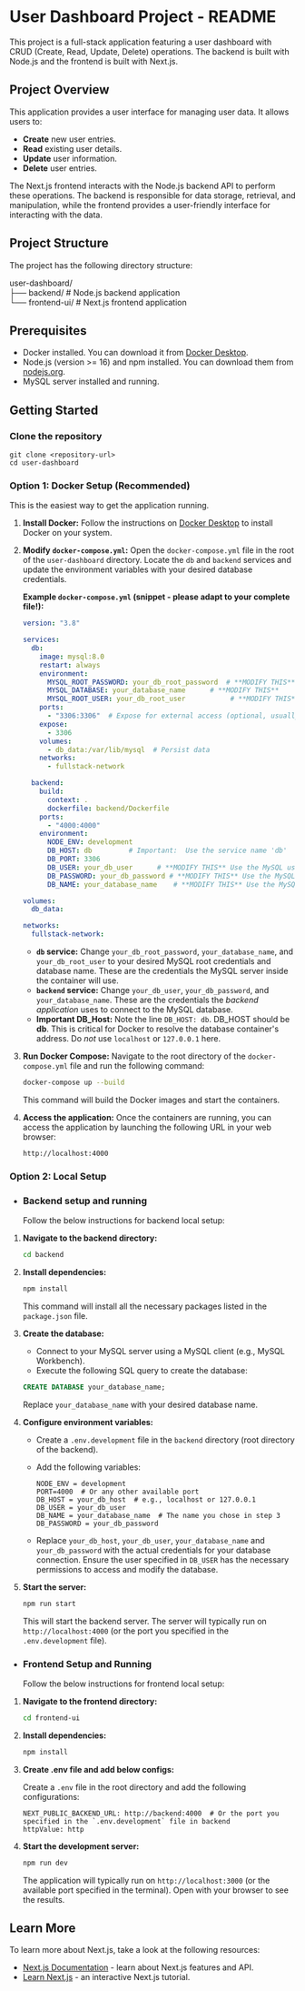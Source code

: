 # User Dashboard Project - README

This project is a full-stack application featuring a user dashboard with CRUD (Create, Read, Update, Delete) operations. The backend is built with Node.js and the frontend is built with Next.js.

## Project Overview

This application provides a user interface for managing user data. It allows users to:

*   **Create** new user entries.
*   **Read** existing user details.
*   **Update** user information.
*   **Delete** user entries.

The Next.js frontend interacts with the Node.js backend API to perform these operations.  The backend is responsible for data storage, retrieval, and manipulation, while the frontend provides a user-friendly interface for interacting with the data.

## Project Structure

The project has the following directory structure:

user-dashboard/        
├── backend/ # Node.js backend application    
└── frontend-ui/ # Next.js frontend application

## Prerequisites

*   Docker installed. You can download it from [Docker Desktop](https://www.docker.com/products/docker-desktop/).
*   Node.js (version >= 16) and npm installed. You can download them from [nodejs.org](https://nodejs.org/).
*   MySQL server installed and running.

## Getting Started

### Clone the repository
```
git clone <repository-url>
cd user-dashboard
```

### Option 1: Docker Setup (Recommended)
This is the easiest way to get the application running.

1. **Install Docker:** Follow the instructions on [Docker Desktop](https://www.docker.com/products/docker-desktop/) to install Docker on your system.

2.  **Modify `docker-compose.yml`:** Open the `docker-compose.yml` file in the root of the `user-dashboard` directory.  Locate the `db` and `backend` services and update the environment variables with your desired database credentials.

    **Example `docker-compose.yml` (snippet - please adapt to your complete file!):**

    ```yaml
    version: "3.8"

    services:
      db:
        image: mysql:8.0
        restart: always
        environment:
          MYSQL_ROOT_PASSWORD: your_db_root_password  # **MODIFY THIS**
          MYSQL_DATABASE: your_database_name      # **MODIFY THIS**
          MYSQL_ROOT_USER: your_db_root_user           # **MODIFY THIS**
        ports:
          - "3306:3306"  # Expose for external access (optional, usually only for debugging)
        expose:
          - 3306
        volumes:
          - db_data:/var/lib/mysql  # Persist data
        networks:
          - fullstack-network

      backend:
        build:
          context: .
          dockerfile: backend/Dockerfile
        ports:
          - "4000:4000"
        environment:
          NODE_ENV: development
          DB_HOST: db         # Important:  Use the service name 'db'
          DB_PORT: 3306
          DB_USER: your_db_user      # **MODIFY THIS** Use the MySQL user or root user
          DB_PASSWORD: your_db_password # **MODIFY THIS** Use the MySQL password or root password
          DB_NAME: your_database_name    # **MODIFY THIS** Use the MySQL database name

    volumes:
      db_data:

    networks:
      fullstack-network:
    ```

    *   **`db` service:**  Change `your_db_root_password`, `your_database_name`, and `your_db_root_user`  to your desired MySQL root credentials and database name. These are the credentials the MySQL server inside the container will use.
    *   **`backend` service:** Change `your_db_user`, `your_db_password`, and `your_database_name`.  These are the credentials the *backend application* uses to connect to the MySQL database.
    *   **Important DB_Host:**  Note the line `DB_HOST: db`.  DB_HOST should be **db**. This is critical for Docker to resolve the database container's address.  Do *not* use `localhost` or `127.0.0.1` here.

3.  **Run Docker Compose:** Navigate to the root directory of the `docker-compose.yml` file and run the following command:

    ```bash
    docker-compose up --build
    ```
    This command will build the Docker images and start the containers.

4.  **Access the application:** Once the containers are running, you can access the application by launching the following URL in your web browser:

    ```
    http://localhost:4000
    ```

### Option 2: Local Setup
*   ### Backend setup and running
      Follow the below instructions for backend local setup:

1.  **Navigate to the backend directory:**

    ```bash
    cd backend
    ```

2.  **Install dependencies:**

    ```bash
    npm install
    ```
    This command will install all the necessary packages listed in the `package.json` file.

3.  **Create the database:**

    *   Connect to your MySQL server using a MySQL client (e.g., MySQL Workbench).
    *   Execute the following SQL query to create the database:

    ```sql
    CREATE DATABASE your_database_name;
    ```
    Replace `your_database_name` with your desired database name.

4.  **Configure environment variables:**

    *   Create a `.env.development` file in the `backend` directory (root directory of the backend).
    *   Add the following variables:

        ```
        NODE_ENV = development
        PORT=4000  # Or any other available port
        DB_HOST = your_db_host  # e.g., localhost or 127.0.0.1
        DB_USER = your_db_user
        DB_NAME = your_database_name  # The name you chose in step 3
        DB_PASSWORD = your_db_password
        ```

    *   Replace `your_db_host`, `your_db_user`, `your_database_name` and `your_db_password` with the actual credentials for your database connection.  Ensure the user specified in `DB_USER` has the necessary permissions to access and modify the database.

5.  **Start the server:**

    ```bash
    npm run start
    ```
    This will start the backend server. The server will typically run on `http://localhost:4000` (or the port you specified in the `.env.development` file).

*   ### Frontend Setup and Running
      Follow the below instructions for frontend local setup:

1.  **Navigate to the frontend directory:**

    ```bash
    cd frontend-ui
    ```

2.  **Install dependencies:**

    ```bash
    npm install
    ```

3.  **Create .env file and add below configs:**

    Create a `.env` file in the root directory and add the following configurations:

    ```
    NEXT_PUBLIC_BACKEND_URL: http://backend:4000  # Or the port you specified in the `.env.development` file in backend
    httpValue: http
    ```

4.  **Start the development server:**

    ```bash
    npm run dev
    ```

    The application will typically run on `http://localhost:3000` (or the available port specified in the terminal). Open with your browser to see the results.

## Learn More

To learn more about Next.js, take a look at the following resources:

- [Next.js Documentation](https://nextjs.org/docs) - learn about Next.js features and API.
- [Learn Next.js](https://nextjs.org/learn) - an interactive Next.js tutorial.
